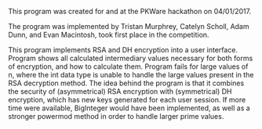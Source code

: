 This program was created for and at the PKWare hackathon on 04/01/2017.

The program was implemented by Tristan Murphrey, Catelyn Scholl, Adam Dunn, and Evan Macintosh, took first place in the competition.

This program implements RSA and DH encryption into a user interface. Program shows all calculated intermediary values necessary for both forms of encryption, and how to calculate them. Program fails for large values of n, where the int data type is unable to handle the large values present in the RSA decryption method. The idea behind the program is that it combines the security of (asymmetrical) RSA encryption with (symmetrical) DH encryption, which has new keys generated for each user session. If more time were available, BigInteger would have been implemented, as well as a stronger powermod method in order to handle larger prime values.
